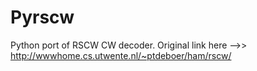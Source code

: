# Pyrscw
Python port of RSCW CW decoder. Original link here -->> http://wwwhome.cs.utwente.nl/~ptdeboer/ham/rscw/
